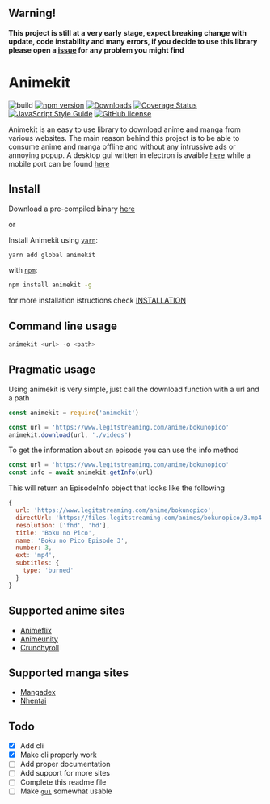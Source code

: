 ## __Warning!__
__This project is still at a very early stage, expect breaking change with update, code instability and many errors, if you decide to use this library please open a [issue](https://github.com/FedericoMorrone/animekit/issues) for any problem you might find__


# Animekit
![build](https://github.com/FedericoMorrone/animekit/workflows/ci/badge.svg)
[![npm version](https://badge.fury.io/js/animekit.svg)](https://badge.fury.io/js/animekit)
[![Downloads](https://img.shields.io/npm/dm/animekit.svg)](https://npmjs.com/animekit)
[![Coverage Status](https://coveralls.io/repos/github/FedericoMorrone/animekit/badge.svg?branch=master)](https://coveralls.io/github/FedericoMorrone/animekit?branch=master)
[![JavaScript Style Guide](https://img.shields.io/badge/code_style-standard-brightgreen.svg)](https://standardjs.com)
[![GitHub license](https://img.shields.io/github/license/FedericoMorrone/animekit)](https://github.com/FedericoMorrone/animekit/blob/master/LICENSE) 



Animekit is an easy to use library to download anime and manga from various websites.
The main reason behind this project is to be able to consume anime and manga offline and without any intrussive ads or annoying popup.
A desktop gui written in electron is avaible [here](https://github.com/FedericoMorrone/animekit-desktop) while a mobile port can be found [here](https://github.com/FedericoMorrone/animekit-mobile)


## Install

Download a pre-compiled binary [here](https://github.com/FedericoMorrone/animekit/releases)

or

Install Animekit using [`yarn`](https://classic.yarnpkg.com/):

```bash
yarn add global animekit
```

with [`npm`](https://www.npmjs.com/):

```bash
npm install animekit -g
```
for more installation istructions check [INSTALLATION](INSTALLATION.md)

## Command line usage
```bash
animekit <url> -o <path>
```

## Pragmatic usage

Using animekit is very simple, just call the download function with a url and a path

```javascript
const animekit = require('animekit')

const url = 'https://www.legitstreaming.com/anime/bokunopico'
animekit.download(url, './videos')
```

To get the information about an episode you can use the info method

```javascript
const url = 'https://www.legitstreaming.com/anime/bokunopico'
const info = await animekit.getInfo(url)
```

This will return an EpisodeInfo object that looks like the following

```javascript
{
  url: 'https://www.legitstreaming.com/anime/bokunopico',
  directUrl: 'https://files.legitstreaming.com/animes/bokunopico/3.mp4',
  resolution: ['fhd', 'hd'],
  title: 'Boku no Pico',
  name: 'Boku no Pico Episode 3',
  number: 3,
  ext: 'mp4',
  subtitles: {
    type: 'burned'
  }
}

```

## Supported anime sites
* [Animeflix](https://animeflix.in/)
* [Animeunity](https://animeunity.it/)
* [Crunchyroll](https://www.crunchyroll.com/)

## Supported manga sites
* [Mangadex](https://mangadex.org/)
* [Nhentai](http://nhentai.net/)

## Todo

- [x] Add cli
- [x] Make cli properly work
- [ ] Add proper documentation
- [ ] Add support for more sites
- [ ] Complete this readme file
- [ ] Make [`gui`](https://github.com/FedericoMorrone/animekit-desktop) somewhat usable
